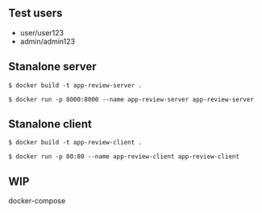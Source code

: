 ## Test users
- user/user123
- admin/admin123


## Stanalone server
`$ docker build -t app-review-server .`

`$ docker run -p 8000:8000 --name app-review-server app-review-server`

## Stanalone client
`$ docker build -t app-review-client .`

`$ docker run -p 80:80 --name app-review-client app-review-client`

## WIP
docker-compose
